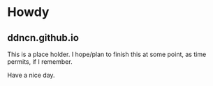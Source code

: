# Howdy

## ddncn.github.io 

This is a place holder. I hope/plan to finish this at some point, as time permits, if I remember.

Have a nice day.
